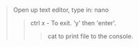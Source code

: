 > Open up text editor, type in: nano <fileName>
>> ctrl x - To exit. 'y' then 'enter'.
>>> cat <fileName> to print file to the console.

